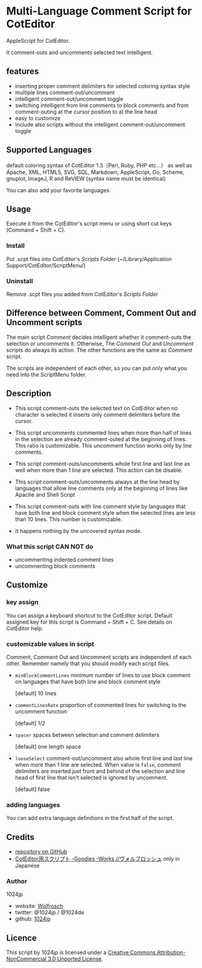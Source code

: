 
Multi-Language Comment Script for CotEditor
===========================================

AppleScript for CotEditor.

It comment-outs and uncomments selected text intelligent.


features
-------------
- inserting proper comment delimiters for selected coloring syntax style
- multiple lines comment-out/uncomment
- intelligent comment-out/uncomment toggle
- switching intelligent from line comments to block comments 
  and from comment-outing at the cursor position to at the line head
- easy to customize
- include also scripts without the intelligent comment-out/uncomment toggle 


Supported Languages
-------------

default coloring syntax of CotEditor 1.3（Perl, Ruby, PHP etc...）
as well as Apache, XML, HTML5, SVG, SQL,  Markdown, AppleScript, Go, Scheme, gnuplot, ImageJ, R and ReVIEW
(syntax name must be identical)

You can also add your favorite languages.



Usage
-------------
Execute it from the CotEditor's script menu or using short cut keys (Command + Shift + C).

### Install
Put .scpt files into CotEditor's *Scripts Folder* (~/Library/Application Support/CotEditor/ScriptMenu/)

### Uninstall
Remove .scpt files you added from CotEditor's *Scripts Folder* 



Difference between Comment, Comment Out and Uncomment scripts
-------------
The main script _Comment_ decides intelligent whether it comment-outs the selection or uncomments it.
Otherwise, The _Comment Out_ and _Uncomment_ scripts do always its action. The other functions are the same as _Comment_ script.

The scripts are independent of each other, so you can put only what you need into the ScriptMenu folder.


Description
-------------
- This script comment-outs the selected text on CotEditor
  when no character is selected it inserts only comment delimiters before the cursor.

- This script uncomments commented lines
  when more than half of lines in the selection are already comment-outed at the beginning of lines.
  This ratio is customizable.
  This uncomment function works only by line comments.

- This script comment-outs/uncomments whole first line and last line as well
  when more than 1 line are selected.
  This action can be disable.

- This script comment-outs/uncomments always at the line head 
  by languages that allow line comments only at the beginning of lines like Apache and Shell Script

- This script comment-outs with line comment style 
  by languages that have both line and block comment style
  when the selected lines are less than 10 lines.
  This number is customizable.

- It happens nothing by the uncovered syntax mode.

### What this script CAN NOT do
- uncommenting indented comment lines
- uncommenting block comments


Customize
-------------
### key assign
You can assign a keyboard shortcut to the CotEditor script.
Default assigned key for this script is Command + Shift + C.
See details on CotEditor help.

### customizable values in script
Comment, Comment Out and Uncomment scripts are independent of each other. 
Remember namely that you should modify each script files.

- `minBlockCommentLines`
	minimum number of lines to use block comment on languages that have both line and block comment style
	
	[default] 10 lines
	
- `commentLinesRate`
	proportion of commented lines for switching to the uncomment function
	
	[default] 1/2

- `spacer`
	spaces between selection and comment delimiters
	
	[default] one length space

- `looseSelect`
	comment-out/uncomment also whole first line and last line when more than 1 line are selected.
	When value is `false`, comment delimiters are inserted just front and behind of the selection 
	and line head of first line that isn't selected is ignored by uncomment.
	
	[default] false

### adding languages
You can add extra language definitions in the first half of the script.


Credits
-------------
- [repository on GitHub](https://github.com/1024jp/CommentScript-for-CotEditor)
- [CotEditor用スクリプト -Goodies -Works //ヴォルフロッシュ](http://wolfrosch.com/works/goodies/coteditor_scripts#comment) only in Japanese

### Author
1024jp

- website: [Wolfrosch](http://wolfrosch.com/)
- twitter: @1024jp / @1024de
- github: [1024jp](https://github.com/1024jp)

Licence
-------------
This script by 1024jp is licensed under a [Creative Commons Attribution-NonCommercial 3.0 Unported License](http://creativecommons.org/licenses/by-nc/3.0/).

